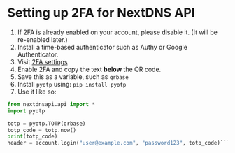 # Setting up 2FA for NextDNS API
1. If 2FA is already enabled on your account, please disable it. (It will be re-enabled later.)
2. Install a time-based authenticator such as Authy or Google Authenticator.
3. Visit [2FA settings](https://my.nextdns.io/account)
4. Enable 2FA and copy the text **below** the QR code.
5. Save this as a variable, such as ```qrbase```
6. Install ```pyotp``` using: ```pip install pyotp```
7. Use it like so:
```py
from nextdnsapi.api import *
import pyotp

totp = pyotp.TOTP(qrbase)
totp_code = totp.now()
print(totp_code)
header = account.login("user@example.com", "password123", totp_code)```
